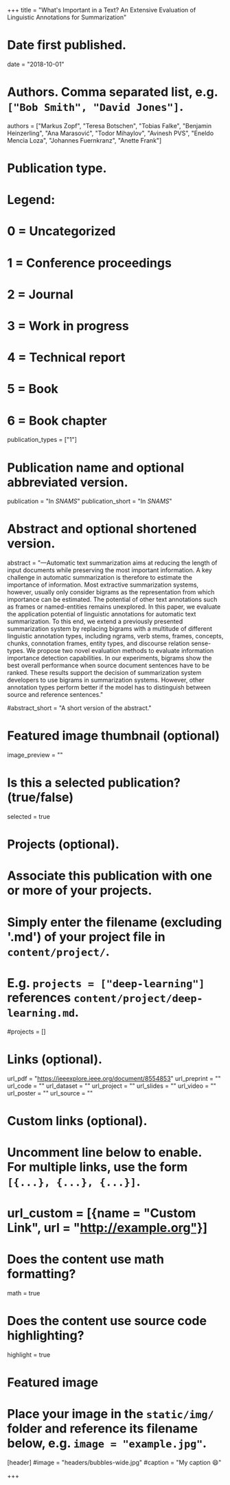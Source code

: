 +++
title = "What's Important in a Text? An Extensive Evaluation of Linguistic Annotations for Summarization"

# Date first published.
date = "2018-10-01"

# Authors. Comma separated list, e.g. `["Bob Smith", "David Jones"]`.
authors = ["Markus Zopf", "Teresa Botschen", "Tobias Falke", "Benjamin Heinzerling", "Ana Marasović", "Todor Mihaylov", "Avinesh PVS", "Eneldo Mencia Loza", "Johannes Fuernkranz", "Anette Frank"]

# Publication type.
# Legend:
# 0 = Uncategorized
# 1 = Conference proceedings
# 2 = Journal
# 3 = Work in progress
# 4 = Technical report
# 5 = Book
# 6 = Book chapter
publication_types = ["1"]

# Publication name and optional abbreviated version.
publication = "In *SNAMS*"
publication_short = "In *SNAMS*"

# Abstract and optional shortened version.
abstract = "—Automatic text summarization aims at reducing the length of input documents while preserving the most important information. A key challenge in automatic summarization is therefore to estimate the importance of information. Most extractive summarization systems, however, usually only consider bigrams as the representation from which importance can be estimated. The potential of other text annotations such as frames or named-entities remains unexplored. In this paper, we evaluate the application potential of linguistic annotations for automatic text summarization. To this end, we extend a previously presented summarization system by replacing bigrams with a multitude of different linguistic annotation types, including ngrams, verb stems, frames, concepts, chunks, connotation frames, entity types, and discourse relation sense-types. We propose two novel evaluation methods to evaluate information importance detection capabilities. In our experiments, bigrams show the best overall performance when source document sentences have to be ranked. These results support the decision of summarization system developers to use bigrams in summarization systems. However, other annotation types perform better if the model has to distinguish between source and reference sentences."

#abstract_short = "A short version of the abstract."

# Featured image thumbnail (optional)
image_preview = ""

# Is this a selected publication? (true/false)
selected = true

# Projects (optional).
#   Associate this publication with one or more of your projects.
#   Simply enter the filename (excluding '.md') of your project file in `content/project/`.
#   E.g. `projects = ["deep-learning"]` references `content/project/deep-learning.md`.
#projects = []

# Links (optional).
url_pdf = "https://ieeexplore.ieee.org/document/8554853"
url_preprint = ""
url_code = ""
url_dataset = ""
url_project = ""
url_slides = ""
url_video = ""
url_poster = ""
url_source = ""

# Custom links (optional).
#   Uncomment line below to enable. For multiple links, use the form `[{...}, {...}, {...}]`.
# url_custom = [{name = "Custom Link", url = "http://example.org"}]

# Does the content use math formatting?
math = true

# Does the content use source code highlighting?
highlight = true

# Featured image
# Place your image in the `static/img/` folder and reference its filename below, e.g. `image = "example.jpg"`.
[header]
#image = "headers/bubbles-wide.jpg"
#caption = "My caption 😄"

+++

